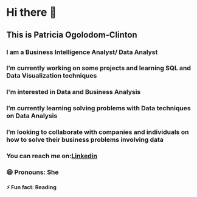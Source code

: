 # Hi there 👋
## This is Patricia Ogolodom-Clinton
### I am a Business Intelligence Analyst/ Data Analyst

### I’m currently working on some projects and learning SQL and Data Visualization techniques
### I'm interested in Data and Business Analysis
### I’m currently learning solving problems with Data techniques on Data Analysis
### I’m looking to collaborate with companies and individuals on how to solve their business problems involving data
### You can reach me on:[Linkedin](www.linkedin.com/in/pat-o-b76a55aa)
### 😄 Pronouns: She
#### ⚡ Fun fact: Reading

